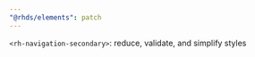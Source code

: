 ```yaml
---
"@rhds/elements": patch
---
```


`<rh-navigation-secondary>`: reduce, validate, and simplify styles
